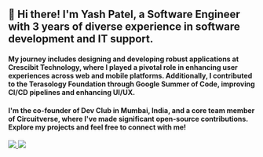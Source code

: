 

## 👋 Hi there! I'm Yash Patel, a Software Engineer with 3 years of diverse experience in software development and IT support. 

#### My journey includes designing and developing robust applications at Crescibit Technology, where I played a pivotal role in enhancing user experiences across web and mobile platforms. Additionally, I contributed to the Terasology Foundation through Google Summer of Code, improving CI/CD pipelines and enhancing UI/UX. 

#### I'm the co-founder of Dev Club in Mumbai, India, and a core team member of Circuitverse, where I've made significant open-source contributions. Explore my projects and feel free to connect with me!

<a target="_blank" href="https://www.linkedin.com/in/yash-patel-22546a191">
    <img src="https://img.shields.io/badge/linkedin-%230077B5.svg?&style=for-the-badge&logo=linkedin&logoColor=white" />
</a>
<a target="_blank" href="mailto:yashp2928@gmail.com">
    <img src="https://img.shields.io/badge/Email-%23C14438.svg?&style=for-the-badge&logo=gmail&logoColor=white" />
</a>

